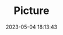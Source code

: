 ---
weight: 1
images:
- /images/edited/39.jpeg
title: Picture
date: 2023-05-04 18:13:43
tags: [luminarneo,work,Pixel7Pro,1.95]
---